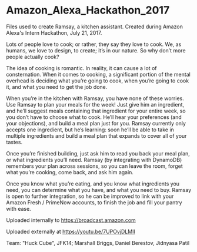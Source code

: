# Amazon_Alexa_Hackathon_2017
Files used to create Ramsay, a kitchen assistant. Created during Amazon Alexa's Intern Hackathon, July 21, 2017.

Lots of people love to cook; or rather, they say they love to cook. We, as humans, we love to design, to create; 
it’s in our nature. So why don’t more people actually cook?


The idea of cooking is romantic. In reality, it can cause a lot of consternation. When it comes to cooking, 
a significant portion of the mental overhead is deciding what you’re going to cook, when you’re going to cook it, 
and what you need to get the job done.


When you’re in the kitchen with Ramsay, you have none of these worries. Use Ramsay to plan your meals for the week! 
Just give him an ingredient, and he’ll suggest meals containing that ingredient for your entire week, so you don’t have
to choose what to cook. He’ll hear your preferences (and your objections), and build a meal plan just for you. 
Ramsay currently only accepts one ingredient, but he’s learning: soon he’ll be able to take in multiple ingredients
and build a meal plan that expands to cover all of your tastes.


Once you’re finished building, just ask him to read you back your meal plan, or what ingredients you’ll need. 
Ramsay (by integrating with DynamoDB) remembers your plan across sessions, so you can leave the room, forget what 
you’re cooking, come back, and ask him again.


Once you know what you’re eating, and you know what ingredients you need, you can determine what you have, and
what you need to buy. Ramsay is open to further integration, so he can be improved to link with your Amazon Fresh / 
PrimeNow accounts, to finish the job and fill your pantry with ease.

Uploaded internally to https://broadcast.amazon.com

Uploaded externally at https://youtu.be/7UPOvjDLMlI

Team: "Huck Cube", JFK14; Marshall Briggs, Daniel Berestov, Jidnyasa Patil
